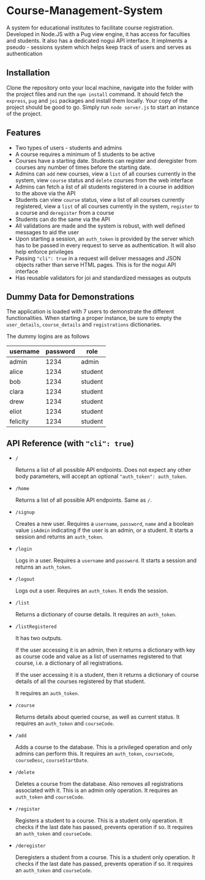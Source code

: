 # Course-Management-System
A system for educational institutes to facilitate course registration. Developed in Node.JS with a Pug view engine, it has access for faculties and students. It also has a dedicated nogui API interface. It implments a pseudo - sessions system which helps keep track of users and serves as authentication

## Installation
Clone the repository onto your local machine, navigate into the folder with the project files and run the ``` npm install ``` command. It should fetch the ```express```, ```pug``` and ```joi``` packages and install them locally. Your copy of the project should be good to go. Simply run ```node server.js``` to start an instance of the project.


## Features
+ Two types of users - students and admins
+ A course requires a minimum of 5 students to be active
+ Courses have a starting date. Students can register and deregister from courses any number of times before the starting date.
+ Admins can ```add``` new courses, view a ```list``` of all courses currently in the system, view ```course``` status and ```delete``` courses from the web interface
+ Admins can fetch a list of all students registered in a course in addition to the above via the API
+ Students can view ```course``` status, view a list of all courses currently registered, view a ```list``` of all courses currently in the system, ```register``` to a course and ```deregister``` from a course
+ Students can do the same via the API
+ All validations are made and the system is robust, with well defined messages to aid the user
+ Upon starting a session, an ```auth_token``` is provided by the server which has to be passed in every request to serve as authentication. It will also help enforce privileges
+ Passing ```"cli": true``` in a request will deliver messages and JSON objects rather than serve HTML pages. This is for the nogui API interface
+ Has reusable validators for joi and standardized messages as outputs


## Dummy Data for Demonstrations
The application is loaded with 7 users to demonstrate the different functionalities. When starting a proper instance, be sure to empty the ```user_details```, ```course_details``` and ```registrations``` dictionaries.

The dummy logins are as follows

| username | password | role |
|----------|----------|------|
| admin | 1234 | admin |
| alice | 1234| student |
| bob | 1234 | student |
| clara | 1234 | student |
| drew | 1234 | student |
| eliot | 1234 | student |
| felicity | 1234 | student |


## API Reference (with ```"cli": true```)
+ ```/```

  Returns a list of all possible API endpoints.
  Does not expect any other body parameters, will accept an optional ```"auth_token": auth_token```.

+ ```/home```
 
  Returns a list of all possible API endpoints.
  Same as ```/```.

+ ```/signup```

  Creates a new user. Requires a ```username```, ```password```, ```name``` and a boolean value ```isAdmin``` indicating if the user is an admin, or a student. It starts a session and returns an ```auth_token```.

+ ```/login```

  Logs in a user. Requires a ```username``` and ```password```. It starts a session and returns an ```auth_token```.

+ ```/logout```

  Logs out a user. Requires an ```auth_token```. It ends the session.

+ ```/list```

  Returns a dictionary of course details. It requires an ```auth_token```.

+ ```/listRegistered```

  It has two outputs. 
  
  If the user accessing it is an admin, then it returns a dictionary with key as course code and value as a list of usernames registered to that course, i.e. a dictionary of all registrations.

  If the user accessing it is a student, then it returns a dictionary of course details of all the courses registered by that student.

  It requires an ```auth_token```.

+ ```/course```

  Returns details about queried course, as well as current status. It requires an ```auth_token``` and ```courseCode```.

+ ```/add```

  Adds a course to the database. This is a privileged operation and only admins can perform this. It requires an ```auth_token```, ```courseCode```, ```courseDesc```, ```courseStartDate```.

+ ```/delete```

  Deletes a course from the database. Also removes all registrations associated with it. This is an admin only operation. It requires an ```auth_token``` and ```courseCode```.

+ ```/register```

  Registers a student to a course. This is a student only operation. It checks if the last date has passed, prevents operation if so. It requires an ```auth_token``` and ```courseCode```.

+ ```/deregister```

  Deregisters a student from a course. This is a student only operation. It checks if the last date has passed, prevents operation if so. It requires an ```auth_token``` and ```courseCode```.
